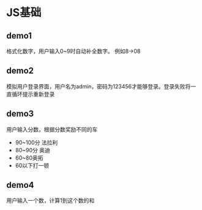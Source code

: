 # JS基础
## demo1
格式化数字，用户输入0~9时自动补全数字。
例如8->08
## demo2
模拟用户登录界面，用户名为admin，密码为123456才能够登录。登录失败将一直循环提示重新登录
## demo3
用户输入分数，根据分数奖励不同的车
- 90~100分 法拉利
- 80~90分 奥迪
- 60~80奥拓
- 60以下打一顿
## demo4
用户输入一个数，计算1到这个数的和